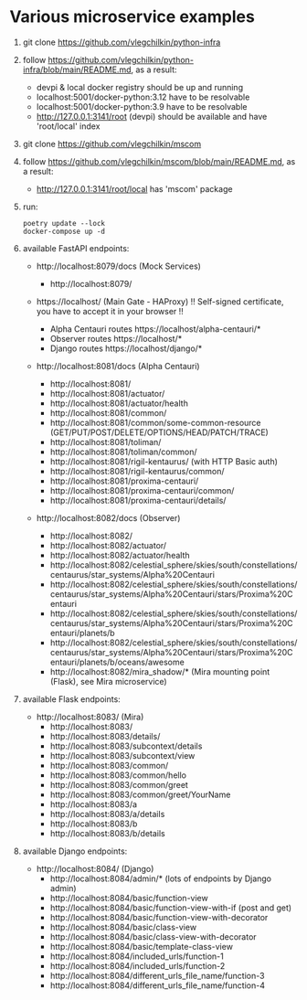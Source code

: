 # Various microservice examples

1. git clone https://github.com/vlegchilkin/python-infra

2. follow https://github.com/vlegchilkin/python-infra/blob/main/README.md, as a result:
    - devpi & local docker registry should be up and running
    - localhost:5001/docker-python:3.12 have to be resolvable
    - localhost:5001/docker-python:3.9 have to be resolvable
    - http://127.0.0.1:3141/root (devpi) should be available and have 'root/local' index

3. git clone https://github.com/vlegchilkin/mscom

4. follow https://github.com/vlegchilkin/mscom/blob/main/README.md, as a result:
   - http://127.0.0.1:3141/root/local has 'mscom' package

5. run:
   ```shell
   poetry update --lock
   docker-compose up -d
   ```

6. available FastAPI endpoints:
    * http://localhost:8079/docs (Mock Services)
        - http://localhost:8079/
      
    * https://localhost/ (Main Gate - HAProxy) !! Self-signed certificate, you have to accept it in your browser !!
        -  Alpha Centauri routes https://localhost/alpha-centauri/*  
        -  Observer routes https://localhost/*
        -  Django routes https://localhost/django/*
   
    * http://localhost:8081/docs (Alpha Centauri)
        - http://localhost:8081/
        - http://localhost:8081/actuator/
        - http://localhost:8081/actuator/health
        - http://localhost:8081/common/
        - http://localhost:8081/common/some-common-resource (GET/PUT/POST/DELETE/OPTIONS/HEAD/PATCH/TRACE)
        - http://localhost:8081/toliman/
        - http://localhost:8081/toliman/common/
        - http://localhost:8081/rigil-kentaurus/ (with HTTP Basic auth)
        - http://localhost:8081/rigil-kentaurus/common/
        - http://localhost:8081/proxima-centauri/
        - http://localhost:8081/proxima-centauri/common/
        - http://localhost:8081/proxima-centauri/details/

    * http://localhost:8082/docs (Observer)
        - http://localhost:8082/
        - http://localhost:8082/actuator/
        - http://localhost:8082/actuator/health
        - http://localhost:8082/celestial_sphere/skies/south/constellations/centaurus/star_systems/Alpha%20Centauri
        - http://localhost:8082/celestial_sphere/skies/south/constellations/centaurus/star_systems/Alpha%20Centauri/stars/Proxima%20Centauri
        - http://localhost:8082/celestial_sphere/skies/south/constellations/centaurus/star_systems/Alpha%20Centauri/stars/Proxima%20Centauri/planets/b
        - http://localhost:8082/celestial_sphere/skies/south/constellations/centaurus/star_systems/Alpha%20Centauri/stars/Proxima%20Centauri/planets/b/oceans/awesome
        - http://localhost:8082/mira_shadow/* (Mira mounting point (Flask), see Mira microservice)

7. available Flask endpoints:
    * http://localhost:8083/ (Mira)
        - http://localhost:8083/
        - http://localhost:8083/details/
        - http://localhost:8083/subcontext/details
        - http://localhost:8083/subcontext/view
        - http://localhost:8083/common/
        - http://localhost:8083/common/hello
        - http://localhost:8083/common/greet
        - http://localhost:8083/common/greet/YourName
        - http://localhost:8083/a
        - http://localhost:8083/a/details
        - http://localhost:8083/b
        - http://localhost:8083/b/details

8. available Django endpoints:
   * http://localhost:8084/ (Django)
        - http://localhost:8084/admin/* (lots of endpoints by Django admin)
        - http://localhost:8084/basic/function-view
        - http://localhost:8084/basic/function-view-with-if (post and get)
        - http://localhost:8084/basic/function-view-with-decorator
        - http://localhost:8084/basic/class-view
        - http://localhost:8084/basic/class-view-with-decorator
        - http://localhost:8084/basic/template-class-view
        - http://localhost:8084/included_urls/function-1
        - http://localhost:8084/included_urls/function-2
        - http://localhost:8084/different_urls_file_name/function-3
        - http://localhost:8084/different_urls_file_name/function-4

